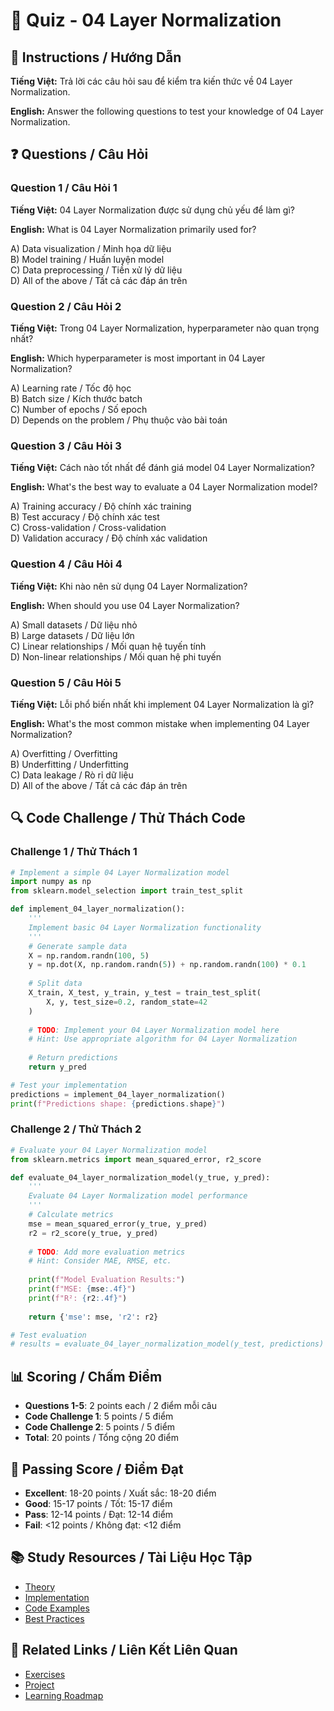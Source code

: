 # 🧠 Quiz - 04 Layer Normalization

## 📝 Instructions / Hướng Dẫn

**Tiếng Việt:** Trả lời các câu hỏi sau để kiểm tra kiến thức về 04 Layer Normalization.

**English:** Answer the following questions to test your knowledge of 04 Layer Normalization.

## ❓ Questions / Câu Hỏi

### Question 1 / Câu Hỏi 1
**Tiếng Việt:** 04 Layer Normalization được sử dụng chủ yếu để làm gì?

**English:** What is 04 Layer Normalization primarily used for?

A) Data visualization / Minh họa dữ liệu  
B) Model training / Huấn luyện model  
C) Data preprocessing / Tiền xử lý dữ liệu  
D) All of the above / Tất cả các đáp án trên

### Question 2 / Câu Hỏi 2
**Tiếng Việt:** Trong 04 Layer Normalization, hyperparameter nào quan trọng nhất?

**English:** Which hyperparameter is most important in 04 Layer Normalization?

A) Learning rate / Tốc độ học  
B) Batch size / Kích thước batch  
C) Number of epochs / Số epoch  
D) Depends on the problem / Phụ thuộc vào bài toán

### Question 3 / Câu Hỏi 3
**Tiếng Việt:** Cách nào tốt nhất để đánh giá model 04 Layer Normalization?

**English:** What's the best way to evaluate a 04 Layer Normalization model?

A) Training accuracy / Độ chính xác training  
B) Test accuracy / Độ chính xác test  
C) Cross-validation / Cross-validation  
D) Validation accuracy / Độ chính xác validation

### Question 4 / Câu Hỏi 4
**Tiếng Việt:** Khi nào nên sử dụng 04 Layer Normalization?

**English:** When should you use 04 Layer Normalization?

A) Small datasets / Dữ liệu nhỏ  
B) Large datasets / Dữ liệu lớn  
C) Linear relationships / Mối quan hệ tuyến tính  
D) Non-linear relationships / Mối quan hệ phi tuyến

### Question 5 / Câu Hỏi 5
**Tiếng Việt:** Lỗi phổ biến nhất khi implement 04 Layer Normalization là gì?

**English:** What's the most common mistake when implementing 04 Layer Normalization?

A) Overfitting / Overfitting  
B) Underfitting / Underfitting  
C) Data leakage / Rò rỉ dữ liệu  
D) All of the above / Tất cả các đáp án trên

## 🔍 Code Challenge / Thử Thách Code

### Challenge 1 / Thử Thách 1
```python
# Implement a simple 04 Layer Normalization model
import numpy as np
from sklearn.model_selection import train_test_split

def implement_04_layer_normalization():
    '''
    Implement basic 04 Layer Normalization functionality
    '''
    # Generate sample data
    X = np.random.randn(100, 5)
    y = np.dot(X, np.random.randn(5)) + np.random.randn(100) * 0.1
    
    # Split data
    X_train, X_test, y_train, y_test = train_test_split(
        X, y, test_size=0.2, random_state=42
    )
    
    # TODO: Implement your 04 Layer Normalization model here
    # Hint: Use appropriate algorithm for 04 Layer Normalization
    
    # Return predictions
    return y_pred

# Test your implementation
predictions = implement_04_layer_normalization()
print(f"Predictions shape: {predictions.shape}")
```

### Challenge 2 / Thử Thách 2
```python
# Evaluate your 04 Layer Normalization model
from sklearn.metrics import mean_squared_error, r2_score

def evaluate_04_layer_normalization_model(y_true, y_pred):
    '''
    Evaluate 04 Layer Normalization model performance
    '''
    # Calculate metrics
    mse = mean_squared_error(y_true, y_pred)
    r2 = r2_score(y_true, y_pred)
    
    # TODO: Add more evaluation metrics
    # Hint: Consider MAE, RMSE, etc.
    
    print(f"Model Evaluation Results:")
    print(f"MSE: {mse:.4f}")
    print(f"R²: {r2:.4f}")
    
    return {'mse': mse, 'r2': r2}

# Test evaluation
# results = evaluate_04_layer_normalization_model(y_test, predictions)
```

## 📊 Scoring / Chấm Điểm

- **Questions 1-5**: 2 points each / 2 điểm mỗi câu
- **Code Challenge 1**: 5 points / 5 điểm
- **Code Challenge 2**: 5 points / 5 điểm
- **Total**: 20 points / Tổng cộng 20 điểm

## 🎯 Passing Score / Điểm Đạt

- **Excellent**: 18-20 points / Xuất sắc: 18-20 điểm
- **Good**: 15-17 points / Tốt: 15-17 điểm  
- **Pass**: 12-14 points / Đạt: 12-14 điểm
- **Fail**: <12 points / Không đạt: <12 điểm

## 📚 Study Resources / Tài Liệu Học Tập

- [Theory](./THEORY_04_layer_normalization.md)
- [Implementation](./IMPLEMENTATION_04_layer_normalization.md)
- [Code Examples](./CODE_EXAMPLES_04_layer_normalization.md)
- [Best Practices](./BEST_PRACTICES_04_layer_normalization.md)

## 🔗 Related Links / Liên Kết Liên Quan

- [Exercises](./EXERCISES_04_layer_normalization.md)
- [Project](./PROJECT_04_layer_normalization.md)
- [Learning Roadmap](./LEARNING_ROADMAP_04_layer_normalization.md)
